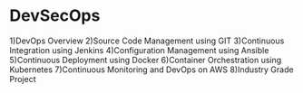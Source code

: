# DevSecOps

1)DevOps Overview
2)Source Code Management using GIT
3)Continuous Integration using Jenkins
4)Configuration Management using Ansible
5)Continuous Deployment using Docker
6)Container Orchestration using Kubernetes
7)Continuous Monitoring and DevOps on AWS
8)Industry Grade Project
